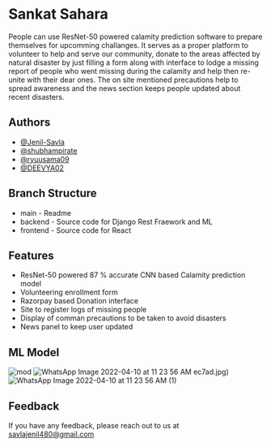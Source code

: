 
# Sankat Sahara

People can use ResNet-50 powered calamity prediction software to prepare themselves for upcomming challanges. It serves as a proper platform to volunteer to help and serve our community, donate to the areas affected by natural disaster by just filling a form along with interface to lodge a missing report of people who went missing during the calamity and help then re-unite with their dear ones. The on site mentioned precautions help to spread awareness and the news section keeps people updated about recent disasters. 

## Authors

- [@Jenil-Savla](https://www.github.com/Jenil-Savla) 
- [@shubhampirate](https://www.github.com/shubhampirate)
- [@ryuusama09](https://www.github.com/ryuusama09)
- [@DEEVYA02](https://github.com/DEEVYA02)


## Branch Structure

- main - Readme
- backend - Source code for Django Rest Fraework and ML
- frontend - Source code for React




## Features

- ResNet-50 powered 87 % accurate CNN based Calamity prediction model
- Volunteering enrollment form
- Razorpay based Donation interface
- Site to register logs of missing people
- Display of comman precautions to be taken to avoid disasters
- News panel to keep user updated

## ML Model
![mod](https://user-images.githubusercontent.com/85385544/162604869-c6015558-5b80-4842-b653-bc78a99)
![WhatsApp Image 2022-04-10 at 11 23 56 AM](https://user-images.githubusercontent.com/85385544/162604880-7d5798ae-35f3-48d2-b897-b02915f73f59.jpeg)
ec7ad.jpg)
![WhatsApp Image 2022-04-10 at 11 23 56 AM (1)](https://user-images.githubusercontent.com/85385544/162604890-aee01b1c-72fc-48de-a5bd-a94e657395e9.jpeg)



## Feedback

If you have any feedback, please reach out to us at savlajenil480@gmail.com

